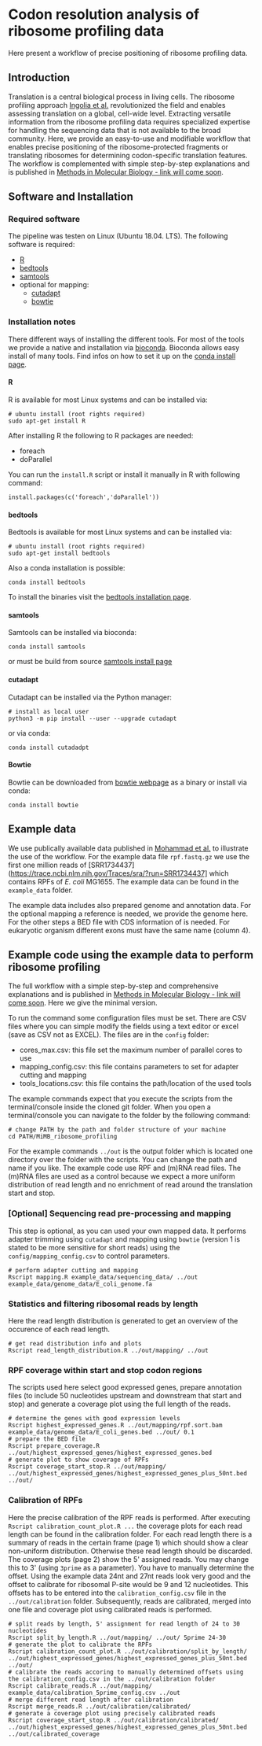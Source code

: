 # Codon resolution analysis of ribosome profiling data
Here present a workflow of precise positioning of ribosome profiling data.

## Introduction
Translation is a central biological process in living cells. The ribosome profiling approach [Ingolia et al.](https://www.ncbi.nlm.nih.gov/pubmed/19213877) revolutionized the field and enables assessing translation on a global, cell-wide level. Extracting versatile information from the ribosome profiling data requires specialized expertise for handling the sequencing data that is not available to the broad community. Here, we provide an easy-to-use and modifiable workflow that enables precise positioning of the ribosome-protected fragments or translating ribosomes for determining codon-specific translation features. The workflow is complemented with simple step-by-step explanations and is published in [Methods in Molecular Biology - link will come soon](). 

## Software and Installation

### Required software
The pipeline was testen on Linux (Ubuntu 18.04. LTS). The following software is required:

- [R](https://www.R-project.org)
- [bedtools](https://bedtools.readthedocs.io)
- [samtools](http://www.htslib.org/)
- optional for mapping:
  - [cutadapt](https://cutadapt.readthedocs.io)
  - [bowtie](http://bowtie-bio.sourceforge.net)
 
### Installation notes
There different ways of installing the different tools. For most of the tools we provide a native and installation via [bioconda](http://bioconda.github.io/index.html). Bioconda allows easy install of many tools. Find infos on how to set it up on the [conda install page](http://bioconda.github.io/user/install.html#install-conda).

#### R
R is available for most Linux systems and can be installed via:

```
# ubuntu install (root rights required)
sudo apt-get install R

```

After installing R the following to R packages are needed:

- foreach
- doParallel

You can run the `install.R` script or install it manually in R with following command:
```
install.packages(c('foreach','doParallel'))
``` 

#### bedtools 
Bedtools is available for most Linux systems and can be installed via:

```
# ubuntu install (root rights required)
sudo apt-get install bedtools

```

Also a conda installation is possible:

```
conda install bedtools
```

To install the binaries visit the [bedtools installation page](https://bedtools.readthedocs.io/en/latest/content/installation.html).

#### samtools
Samtools can be installed via bioconda:
```
conda install samtools
```

or must be build from source [samtools install page](http://www.htslib.org/download/)

#### cutadapt
Cutadapt can be installed via the Python manager:

```
# install as local user
python3 -m pip install --user --upgrade cutadapt

```

or via conda:

```
conda install cutadadpt
```

#### Bowtie
Bowtie can be downloaded from [bowtie webpage](http://bowtie-bio.sourceforge.net) as a binary or install via conda:

```
conda install bowtie
```

## Example data 

We use publically available data published in [Mohammad et al.](https://elifesciences.org/articles/42591) to illustrate the use of the workflow. For the example data file `rpf.fastq.gz` we use the first one million reads of [SRR1734437](https://trace.ncbi.nlm.nih.gov/Traces/sra/?run=SRR1734437] which contains RPFs of *E. coli* MG1655. The example data can be found in the `example_data` folder.

The example data includes also prepared genome and annotation data. For the optional mapping a reference is needed, we provide the genome here. For the other steps a BED file with CDS information of is needed. For eukaryotic organism different exons must have the same name (column 4).

## Example code using the example data to perform ribosome profiling

The full workflow with a simple step-by-step and comprehensive explanations and is published in [Methods in Molecular Biology - link will come soon](). Here we give the minimal version. 

To run the command some configuration files must be set. There are CSV files where you can simple modify the fields using a text editor or excel (save as CSV not as EXCEL). The files are in the `config` folder:

* cores_max.csv: this file set the maximum number of parallel cores to use
* mapping_config.csv: this file contains parameters to set for adapter cutting and mapping
* tools_locations.csv: this file contains the path/location of the used tools

The example commands expect that you execute the scripts from the terminal/console inside the cloned git folder. When you open a terminal/console you can navigate to the folder by the following command:

```
# change PATH by the path and folder structure of your machine
cd PATH/MiMB_ribosome_profiling

```

For the example commands `../out` is the output folder which is located one directory over the folder with the scripts. You can change the path and name if you like. The example code use RPF and (m)RNA read files. The (m)RNA files are used as a control because we expect a more uniform distribution of read length and no enrichment of read around the translation start and stop.

### [Optional] Sequencing read pre-processing and mapping

This step is optional, as you can used your own mapped data. It performs adapter trimming using `cutadapt` and mapping using `bowtie` (version 1 is stated to be more sensitive for short reads) using the `config/mapping_config.csv` to control parameters. 

```
# perform adapter cutting and mapping
Rscript mapping.R example_data/sequencing_data/ ../out example_data/genome_data/E_coli_genome.fa
``` 

### Statistics and filtering ribosomal reads by length

Here the read length distribution is generated to get an overview of the occurence of each read length.

```
# get read distribution info and plots
Rscript read_length_distribution.R ../out/mapping/ ../out
``` 

### RPF coverage within start and stop codon regions

The scripts used here select good expressed genes, prepare annotation files (to include 50 nucleotides upstream and downstream that start and stop) and generate a coverage plot using the full length of the reads.

```
# determine the genes with good expression levels
Rscript highest_expressed_genes.R ../out/mapping/rpf.sort.bam example_data/genome_data/E_coli_genes.bed ../out/ 0.1
# prepare the BED file
Rscript prepare_coverage.R ../out/highest_expressed_genes/highest_expressed_genes.bed
# generate plot to show coverage of RPFs
Rscript coverage_start_stop.R ../out/mapping/ ../out/highest_expressed_genes/highest_expressed_genes_plus_50nt.bed ../out/
```

### Calibration of RPFs

Here the precise calibration of the RPF reads is performed. After executing `Rscript calibration_count_plot.R ...` the coverage plots for each read length can be found in the calibration folder. For each read length there is a summary of reads in the certain frame (page 1) which should show a clear non-uniform distribution. Otherwise these read length should be discarded. The coverage plots (page 2) show the 5' assigned reads. You may change this to 3' (using `3prime` as a parameter). You have to manually determine the offset. Using the example data 24nt and 27nt reads look very good and the offset to calibrate for ribosomal P-site would be 9 and 12 nucleotides. This offsets has to be entered into the `calibration_config.csv` file in the `../out/calibration` folder. Subsequently, reads are calibrated, merged into one file and coverage plot using calibrated reads is performed.

```
# split reads by length, 5' assignment for read length of 24 to 30 nucleotides
Rscript split_by_length.R ../out/mapping/ ../out/ 5prime 24-30
# generate the plot to calibrate the RPFs
Rscript calibration_count_plot.R ../out/calibration/split_by_length/ ../out/highest_expressed_genes/highest_expressed_genes_plus_50nt.bed ../out/
# calibrate the reads accoring to manually determined offsets using the calibration_config.csv in the ../out/calibration folder
Rscript calibrate_reads.R ../out/mapping/ example_data/calibration_5prime_config.csv ../out
# merge different read length after calibration
Rscript merge_reads.R ../out/calibration/calibrated/
# generate a coverage plot using precisely calibrated reads
Rscript coverage_start_stop.R ../out/calibration/calibrated/ ../out/highest_expressed_genes/highest_expressed_genes_plus_50nt.bed ../out/calibrated_coverage
```
